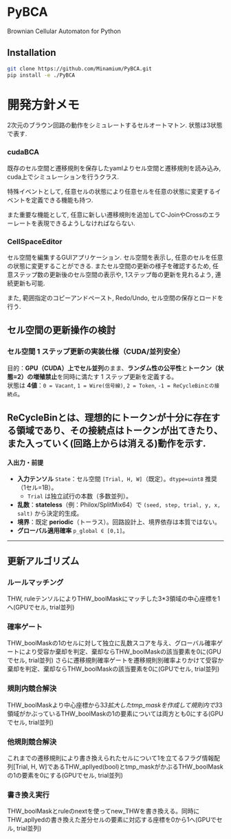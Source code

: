 # PyBCA
Brownian Cellular Automaton for Python

## Installation
```bash
git clone https://github.com/Minamium/PyBCA.git
pip install -e ./PyBCA
```

# 開発方針メモ

2次元のブラウン回路の動作をシミュレートするセルオートマトン. 状態は3状態で表す.


### cudaBCA
既存のセル空間と遷移規則を保存したyamlよりセル空間と遷移規則を読み込み, cuda上でシミュレーションを行うクラス.

特殊イベントとして, 任意セルの状態により任意セルを任意の状態に変更するイベントを定義できる機能も持つ.

また重要な機能として, 任意に新しい遷移規則を追加してC-JoinやCrossのエラーレートを表現できるようしなければならない.

### CellSpaceEditor
セル空間を編集するGUIアプリケーション. セル空間を表示し, 任意のセルを任意の状態に変更することができる.
またセル空間の更新の様子を確認するため, 任意ステップ数の更新後のセル空間の表示や, 1ステップ毎の更新を見れるよう, 連続更新も可能.

また, 範囲指定のコピーアンドペースト, Redo/Undo, セル空間の保存とロードを行う.

## セル空間の更新操作の検討

### セル空間 1 ステップ更新の実装仕様（CUDA/並列安全）

目的：**GPU（CUDA）上でセル並列**のまま、**ランダム性の公平性**と**トークン（状態=2）の増殖禁止**を同時に満たす 1 ステップ更新を定義する。  
状態は **4値**：`0 = Vacant`, `1 = Wire(信号線)`, `2 = Token`, `-1 = ReCycleBinとの接続点`。

ReCycleBinとは、理想的にトークンが十分に存在する領域であり、その接続点はトークンが出てきたり、また入っていく(回路上からは消える)動作を示す.
---

#### 入出力・前提

- **入力テンソル** `State`：セル空間 `[Trial, H, W]`（既定）。`dtype=uint8` 推奨（1セル=1B）。  
  - `Trial` は独立試行の本数（多数並列）。  
- **乱数**：**stateless**（例：Philox/SplitMix64）で `(seed, step, trial, y, x, salt)` から決定的生成。  
- **境界**：既定 **periodic**（トーラス）。回路設計上、境界依存は本質ではない。  
- **グローバル適用確率** `p_global ∈ [0,1]`。  
---

## 更新アルゴリズム

### ルールマッチング

THW, ruleテンソルによりTHW_boolMaskにマッチした3*3領域の中心座標を1へ(GPUでセル, trial並列)

### 確率ゲート

THW_boolMaskの1のセルに対して独立に乱数スコアを与え、グローバル確率ゲートにより受容か棄却を判定、棄却ならTHW_boolMaskの該当要素を0に(GPUでセル, trial並列)
さらに遷移規則確率ゲートを遷移規則別確率よりかけて受容か棄却を判定、棄却ならTHW_boolMaskの該当要素を0に(GPUでセル, trial並列)

### 規則内競合解決

THW_boolMaskより中心座標から3*3拡大したtmp_maskを作成して規則内で3*3領域がかぶっているTHW_boolMaskの1の要素については両方とも0にする(GPUでセル, trial並列)

### 他規則競合解決

これまでの遷移規則により書き換えられたセルについて1を立てるフラグ情報配列[Trial, H, W]であるTHW_apllyed(bool)とtmp_maskがかぶるTHW_boolMaskの1の要素を0にする(GPUでセル, trial並列)

### 書き換え実行

THW_boolMaskとruleのnextを使ってnew_THWを書き換える。同時にTHW_apllyedの書き換えた差分セルの要素に対応する座標を0から1へ(GPUでセル, trial並列)
